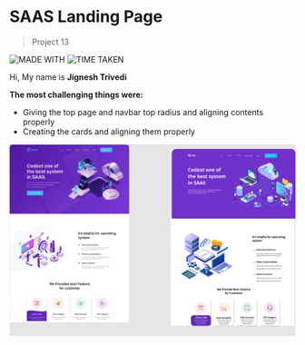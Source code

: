 # SAAS Landing Page

> Project 13

![MADE WITH](https://img.shields.io/badge/MADE%20WITH-HTML%20%26%20CSS-blue)
![TIME TAKEN](https://img.shields.io/badge/TIME%20TAKEN-04H%3A15M%3A00S-orange)

Hi, My name is **Jignesh Trivedi**

**The most challenging things were:**
- Giving the top page and navbar top radius and aligning contents properly
- Creating the cards and aligning them properly

![SAAS Landing Page](Assets/SAAS%20landing%20page.png)